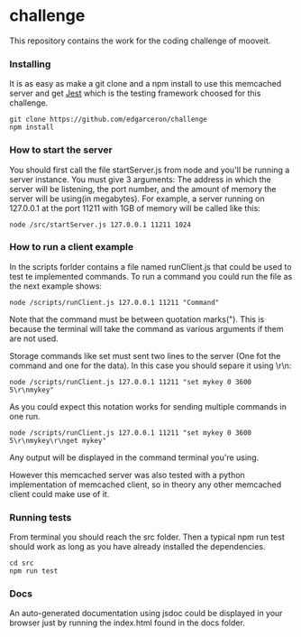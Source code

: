 # challenge
This repository contains the work for the coding challenge of mooveit.

### Installing
It is as easy as make a git clone and a npm install to use this memcached server and get [Jest](https://jestjs.io/) which is the testing framework choosed for this challenge.

```
git clone https://github.com/edgarceron/challenge
npm install
```

### How to start the server 
You should first call the file startServer.js from node and you'll be running a server instance. You must give 3 arguments: The address in which the server will be listening, the port number, and the amount of memory the server will be using(in megabytes). For example, a server running on 127.0.0.1 at the port 11211 with 1GB of memory will be called like this: 

```
node /src/startServer.js 127.0.0.1 11211 1024
```

### How to run a client example
In the scripts forlder contains a file named runClient.js that could be used to test te implemented commands. To run a command you could run the file as the next example shows:
```
node /scripts/runClient.js 127.0.0.1 11211 "Command"
```
Note that the command must be between quotation marks("). This is because the terminal will take the command as various arguments if them are not used. 

Storage commands like set must sent two lines to the server (One fot the command and one for the data). In this case you should separe it using \r\n:

```
node /scripts/runClient.js 127.0.0.1 11211 "set mykey 0 3600 5\r\nmykey"
```

As you could expect this notation works for sending multiple commands in one run. 

```
node /scripts/runClient.js 127.0.0.1 11211 "set mykey 0 3600 5\r\nmykey\r\nget mykey"
```

Any output will be displayed in the command terminal you're using. 

However this memcached server was also tested with a python implementation of memcached client, so in theory any other memcached client could make use of it. 

### Running tests
From terminal you should reach the src folder. Then a typical npm run test should work as long as you have already installed the dependencies.

```
cd src
npm run test
```

### Docs
An auto-generated documentation using jsdoc could be displayed in your browser just by running the index.html found in the docs folder.